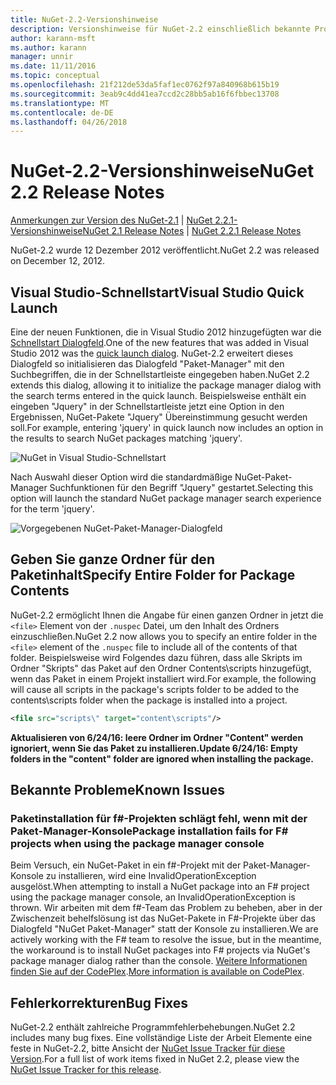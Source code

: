 ```yaml
---
title: NuGet-2.2-Versionshinweise
description: Versionshinweise für NuGet-2.2 einschließlich bekannte Probleme, Fehlerbehebungen, Funktionen und Archivierung von dcrs Design.
author: karann-msft
ms.author: karann
manager: unnir
ms.date: 11/11/2016
ms.topic: conceptual
ms.openlocfilehash: 21f212de53da5faf1ec0762f97a840968b615b19
ms.sourcegitcommit: 3eab9c4dd41ea7ccd2c28bb5ab16f6fbbec13708
ms.translationtype: MT
ms.contentlocale: de-DE
ms.lasthandoff: 04/26/2018
---
```

# <a name="nuget-22-release-notes"></a><span data-ttu-id="471c5-103">NuGet-2.2-Versionshinweise</span><span class="sxs-lookup"><span data-stu-id="471c5-103">NuGet 2.2 Release Notes</span></span>

<span data-ttu-id="471c5-104">[Anmerkungen zur Version des NuGet-2.1](../release-notes/nuget-2.1.md) | [NuGet 2.2.1-Versionshinweise](../release-notes/nuget-2.2.1.md)</span><span class="sxs-lookup"><span data-stu-id="471c5-104">[NuGet 2.1 Release Notes](../release-notes/nuget-2.1.md) | [NuGet 2.2.1 Release Notes](../release-notes/nuget-2.2.1.md)</span></span>

<span data-ttu-id="471c5-105">NuGet-2.2 wurde 12 Dezember 2012 veröffentlicht.</span><span class="sxs-lookup"><span data-stu-id="471c5-105">NuGet 2.2 was released on December 12, 2012.</span></span>

## <a name="visual-studio-quick-launch"></a><span data-ttu-id="471c5-106">Visual Studio-Schnellstart</span><span class="sxs-lookup"><span data-stu-id="471c5-106">Visual Studio Quick Launch</span></span>
<span data-ttu-id="471c5-107">Eine der neuen Funktionen, die in Visual Studio 2012 hinzugefügten war die [Schnellstart Dialogfeld](/visualstudio/ide/reference/quick-launch-environment-options-dialog-box).</span><span class="sxs-lookup"><span data-stu-id="471c5-107">One of the new features that was added in Visual Studio 2012 was the [quick launch dialog](/visualstudio/ide/reference/quick-launch-environment-options-dialog-box).</span></span> <span data-ttu-id="471c5-108">NuGet-2.2 erweitert dieses Dialogfeld so initialisieren das Dialogfeld "Paket-Manager" mit den Suchbegriffen, die in der Schnellstartleiste eingegeben haben.</span><span class="sxs-lookup"><span data-stu-id="471c5-108">NuGet 2.2 extends this dialog, allowing it to initialize the package manager dialog with the search terms entered in the quick launch.</span></span> <span data-ttu-id="471c5-109">Beispielsweise enthält ein eingeben "Jquery" in der Schnellstartleiste jetzt eine Option in den Ergebnissen, NuGet-Pakete "Jquery" Übereinstimmung gesucht werden soll.</span><span class="sxs-lookup"><span data-stu-id="471c5-109">For example, entering 'jquery' in quick launch now includes an option in the results to search NuGet packages matching 'jquery'.</span></span>

![NuGet in Visual Studio-Schnellstart](./media/quick-launch.png)

<span data-ttu-id="471c5-111">Nach Auswahl dieser Option wird die standardmäßige NuGet-Paket-Manager Suchfunktionen für den Begriff "Jquery" gestartet.</span><span class="sxs-lookup"><span data-stu-id="471c5-111">Selecting this option will launch the standard NuGet package manager search experience for the term 'jquery'.</span></span>

![Vorgegebenen NuGet-Paket-Manager-Dialogfeld](./media/pkg-mgr-search-from-quick-launch.png)

## <a name="specify-entire-folder-for-package-contents"></a><span data-ttu-id="471c5-113">Geben Sie ganze Ordner für den Paketinhalt</span><span class="sxs-lookup"><span data-stu-id="471c5-113">Specify Entire Folder for Package Contents</span></span>
<span data-ttu-id="471c5-114">NuGet-2.2 ermöglicht Ihnen die Angabe für einen ganzen Ordner in jetzt die `<file>` Element von der `.nuspec` Datei, um den Inhalt des Ordners einzuschließen.</span><span class="sxs-lookup"><span data-stu-id="471c5-114">NuGet 2.2 now allows you to specify an entire folder in the `<file>` element of the `.nuspec` file to include all of the contents of that folder.</span></span> <span data-ttu-id="471c5-115">Beispielsweise wird Folgendes dazu führen, dass alle Skripts im Ordner "Skripts" das Paket auf den Ordner Contents\scripts hinzugefügt, wenn das Paket in einem Projekt installiert wird.</span><span class="sxs-lookup"><span data-stu-id="471c5-115">For example, the following will cause all scripts in the package's scripts folder to be added to the contents\scripts folder when the package is installed into a project.</span></span>

```xml
<file src="scripts\" target="content\scripts"/>
```

<span data-ttu-id="471c5-116">**Aktualisieren von 6/24/16: leere Ordner im Ordner "Content" werden ignoriert, wenn Sie das Paket zu installieren.**</span><span class="sxs-lookup"><span data-stu-id="471c5-116">**Update 6/24/16: Empty folders in the "content" folder are ignored when installing the package.**</span></span>

## <a name="known-issues"></a><span data-ttu-id="471c5-117">Bekannte Probleme</span><span class="sxs-lookup"><span data-stu-id="471c5-117">Known Issues</span></span>

### <a name="package-installation-fails-for-f-projects-when-using-the-package-manager-console"></a><span data-ttu-id="471c5-118">Paketinstallation für f#-Projekten schlägt fehl, wenn mit der Paket-Manager-Konsole</span><span class="sxs-lookup"><span data-stu-id="471c5-118">Package installation fails for F# projects when using the package manager console</span></span>
<span data-ttu-id="471c5-119">Beim Versuch, ein NuGet-Paket in ein f#-Projekt mit der Paket-Manager-Konsole zu installieren, wird eine InvalidOperationException ausgelöst.</span><span class="sxs-lookup"><span data-stu-id="471c5-119">When attempting to install a NuGet package into an F# project using the package manager console, an InvalidOperationException is thrown.</span></span> <span data-ttu-id="471c5-120">Wir arbeiten mit dem f#-Team das Problem zu beheben, aber in der Zwischenzeit behelfslösung ist das NuGet-Pakete in F#-Projekte über das Dialogfeld "NuGet Paket-Manager" statt der Konsole zu installieren.</span><span class="sxs-lookup"><span data-stu-id="471c5-120">We are actively working with the F# team to resolve the issue, but in the meantime, the workaround is to install NuGet packages into F# projects via NuGet's package manager dialog rather than the console.</span></span> <span data-ttu-id="471c5-121">[Weitere Informationen finden Sie auf der CodePlex](http://nuget.codeplex.com/workitem/2873).</span><span class="sxs-lookup"><span data-stu-id="471c5-121">[More information is available on CodePlex](http://nuget.codeplex.com/workitem/2873).</span></span>


## <a name="bug-fixes"></a><span data-ttu-id="471c5-122">Fehlerkorrekturen</span><span class="sxs-lookup"><span data-stu-id="471c5-122">Bug Fixes</span></span>
<span data-ttu-id="471c5-123">NuGet-2.2 enthält zahlreiche Programmfehlerbehebungen.</span><span class="sxs-lookup"><span data-stu-id="471c5-123">NuGet 2.2 includes many bug fixes.</span></span> <span data-ttu-id="471c5-124">Eine vollständige Liste der Arbeit Elemente eine feste in NuGet-2.2, bitte Ansicht der [NuGet Issue Tracker für diese Version](http://nuget.codeplex.com/workitem/list/advanced?keyword=&status=Closed&type=All&priority=All&release=NuGet%202.2&assignedTo=All&component=All&sortField=LastUpdatedDate&sortDirection=Descending&page=0).</span><span class="sxs-lookup"><span data-stu-id="471c5-124">For a full list of work items fixed in NuGet 2.2, please view the [NuGet Issue Tracker for this release](http://nuget.codeplex.com/workitem/list/advanced?keyword=&status=Closed&type=All&priority=All&release=NuGet%202.2&assignedTo=All&component=All&sortField=LastUpdatedDate&sortDirection=Descending&page=0).</span></span>
